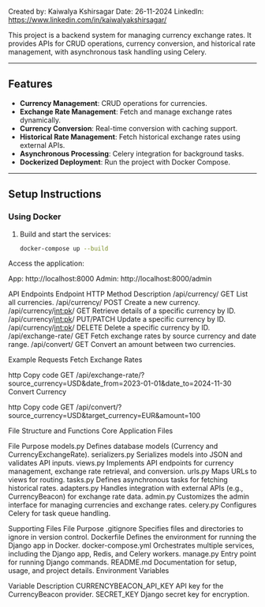 Created by:    Kaiwalya Kshirsagar
Date:          26-11-2024
LinkedIn:      https://www.linkedin.com/in/kaiwalyakshirsagar/

This project is a backend system for managing currency exchange rates. It provides APIs for CRUD operations, currency conversion, and historical rate management, with asynchronous task handling using Celery.

---

## **Features**
- **Currency Management**: CRUD operations for currencies.
- **Exchange Rate Management**: Fetch and manage exchange rates dynamically.
- **Currency Conversion**: Real-time conversion with caching support.
- **Historical Rate Management**: Fetch historical exchange rates using external APIs.
- **Asynchronous Processing**: Celery integration for background tasks.
- **Dockerized Deployment**: Run the project with Docker Compose.

---

## **Setup Instructions**

### **Using Docker**
1. Build and start the services:
   ```bash
   docker-compose up --build
Access the application:

App: http://localhost:8000
Admin: http://localhost:8000/admin

API Endpoints
Endpoint	HTTP Method	Description
/api/currency/	GET	List all currencies.
/api/currency/	POST	Create a new currency.
/api/currency/<int:pk>/	GET	Retrieve details of a specific currency by ID.
/api/currency/<int:pk>/	PUT/PATCH	Update a specific currency by ID.
/api/currency/<int:pk>/	DELETE	Delete a specific currency by ID.
/api/exchange-rate/	GET	Fetch exchange rates by source currency and date range.
/api/convert/	GET	Convert an amount between two currencies.

Example Requests
Fetch Exchange Rates

http
Copy code
GET /api/exchange-rate/?source_currency=USD&date_from=2023-01-01&date_to=2024-11-30
Convert Currency

http
Copy code
GET /api/convert/?source_currency=USD&target_currency=EUR&amount=100


File Structure and Functions
Core Application Files


File	Purpose
models.py	      Defines database models (Currency and CurrencyExchangeRate).
serializers.py	   Serializes models into JSON and validates API inputs.
views.py	         Implements API endpoints for currency management, exchange rate retrieval, and conversion.
urls.py	         Maps URLs to views for routing.
tasks.py	         Defines asynchronous tasks for fetching historical rates.
adapters.py	      Handles integration with external APIs (e.g., CurrencyBeacon) for exchange rate data.
admin.py	         Customizes the admin interface for managing currencies and exchange rates.
celery.py	      Configures Celery for task queue handling.


Supporting Files
File	               Purpose
.gitignore	         Specifies files and directories to ignore in version control.
Dockerfile	         Defines the environment for running the Django app in Docker.
docker-compose.yml	Orchestrates multiple services, including the Django app, Redis, and Celery workers.
manage.py	         Entry point for running Django commands.
README.md	         Documentation for setup, usage, and project details.
Environment Variables

Variable	Description
CURRENCYBEACON_API_KEY	API key for the CurrencyBeacon provider.
SECRET_KEY	            Django secret key for encryption.
